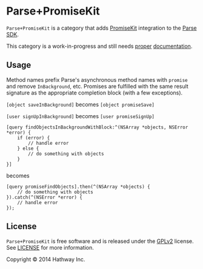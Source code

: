Parse+PromiseKit
================
`Parse+PromiseKit` is a category that adds [PromiseKit](http://promisekit.org/) integration to the
[Parse SDK](https://parse.com/docs/ios_guide).

This category is a work-in-progress and still needs [proper](http://nshipster.com/documentation/)
[documentation](http://promisekit.org/#adding-promises-to-third-party-libraries).

Usage
-----
Method names prefix Parse's asynchronous method names with `promise` and remove `InBackground`, etc. Promises are fulfilled
with the same result signature as the appropriate completion block (with a few exceptions).

`[object saveInBackground]` becomes `[object promiseSave]`

`[user signUpInBackground]` becomes `[user promiseSignUp]`

```objc
[query findObjectsInBackgroundWithBlock:^(NSArray *objects, NSError *error) {
    if (error) {
        // handle error
    } else {
        // do something with objects
    }
}]
```
becomes
```objc
[query promiseFindObjects].then(^(NSArray *objects) {
    // do something with objects
}).catch(^(NSError *error) {
    // handle error
});
```

License
-------
`Parse+PromiseKit` is free software and is released under the [GPLv2](http://www.gnu.org/licenses/gpl-2.0.html) license.
See [LICENSE](LICENSE) for more information.

Copyright &copy; 2014 Hathway Inc.
